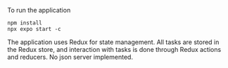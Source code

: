 To run the application
```
npm install
npx expo start -c
```
The application uses Redux for state management. All tasks are stored in the Redux store, and interaction with tasks is done through Redux actions and reducers. No json server implemented.
